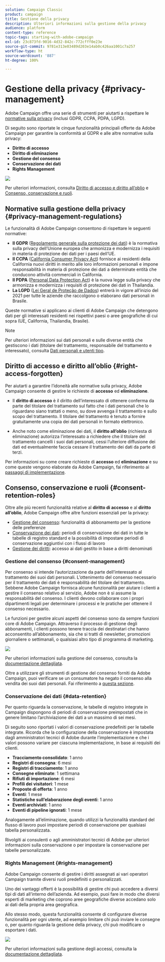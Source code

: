 ```yaml
---
solution: Campaign Classic
product: campaign
title: Gestione della privacy
description: Ulteriori informazioni sulla gestione della privacy
audience: platform
content-type: reference
topic-tags: starting-with-adobe-campaign
exl-id: 23c873fd-9016-4d32-842c-772cfff0e23e
source-git-commit: 9781e313e03489d203e14ab0c426aa1001c7a257
workflow-type: ht
source-wordcount: '887'
ht-degree: 100%

---
```


# Gestione della privacy {#privacy-management}

Adobe Campaign offre una serie di strumenti per aiutarti a rispettare le [normative sulla privacy](#privacy-management-regulations) (inclusi GDPR, CCPA, PDPA, LGPD).

Di seguito sono riportate le cinque funzionalità principali offerte da Adobe Campaign per garantire la conformità al GDPR e alle altre normative sulla privacy:
* **Diritto di accesso**
* **Diritto di eliminazione**
* **Gestione del consenso**
* **Conservazione dei dati**
* **Rights Management**

![](assets/privacy-gdpr-use-cases.png)

Per ulteriori informazioni, consulta [Diritto di accesso e diritto all’oblio](#right-access-forgotten) e [Consenso, conservazione e ruoli](#consent-retention-roles).

<!--This section presents general information on what Privacy management is and the features provided by Adobe Campaign to manage the [Right to Access and Right to be Forgotten](#right-access-forgotten).

It also contains information on important features to manage Privacy ([Consent, Retention and Roles](#consent-retention-roles)), as well as best practices to help you with your Privacy compliance when using Adobe Campaign.-->

## Normative sulla gestione della privacy {#privacy-management-regulations}

 Le funzionalità di Adobe Campaign consentono di rispettare le seguenti normative:

* **Il GDPR** ([Regolamento generale sulla protezione dei dati](https://ec.europa.eu/info/law/law-topic/data-protection/reform/what-does-general-data-protection-regulation-gdpr-govern_it)) è la normativa sulla privacy dell’Unione europea che armonizza e modernizza i requisiti in materia di protezione dei dati per i paesi dell’UE.
* **Il CCPA** ([California Consumer Privacy Act](https://leginfo.legislature.ca.gov/faces/codes_displayText.xhtml?lawCode=CIV&amp;division=3.&amp;title=1.81.5.&amp;part=4.&amp;chapter=&amp;article=)) fornisce ai residenti della California nuovi diritti in merito alle loro informazioni personali e impone responsabilità in materia di protezione dei dati a determinate entità che conducono attività commerciali in California.
* **Il PDPA** ([Personal Data Protection Act](https://secureprivacy.ai/thailand-pdpa-summary-what-businesses-need-to-know/)) è la nuova legge sulla privacy che armonizza e modernizza i requisiti di protezione dei dati in Thailandia.
* **La LGPD** ([Lei Geral de Proteção de Dados](https://iapp.org/media/pdf/resource_center/Brazilian_General_Data_Protection_Law.pdf)) entrerà in vigore all’inizio del 2021 per tutte le aziende che raccolgono o elaborano dati personali in Brasile.

Queste normative si applicano ai clienti di Adobe Campaign che detengono dati per gli interessati residenti nei rispettivi paesi o aree geografiche di cui sopra (UE, California, Thailandia, Brasile).

<!--Several Privacy capabilities are available in Adobe Campaign, including consent management, data retention settings, and rights management. See [Consent, Retention and Roles](#consent-retention-roles). In addition to this, Adobe Campaign helps facilitate your readiness as Data Controller for certain Privacy requests. See [Right to Access and Right to be Forgotten](#right-access-forgotten).-->

>[!NOTE]
>
>Per ulteriori informazioni sui dati personali e sulle diverse entità che gestiscono i dati (titolare del trattamento, responsabile del trattamento e interessato), consulta [Dati personali e utenti tipo](../../platform/using/privacy-and-recommendations.md#personal-data).

## Diritto di accesso e diritto all’oblio {#right-access-forgotten}

Per aiutarti a garantire l’idoneità alle normative sulla privacy, Adobe Campaign consente di gestire le richieste di **accesso** ed **eliminazione**.

* Il **diritto di accesso** è il diritto dell’interessato di ottenere conferma da parte del titolare del trattamento sul fatto che i dati personali che lo riguardano siano trattati o meno, su dove avvenga il trattamento e sullo scopo del trattamento. Il titolare del trattamento è tenuto a fornire gratuitamente una copia dei dati personali in formato elettronico.

* Anche noto come eliminazione dei dati, il **diritto all’oblio** (richiesta di eliminazione) autorizza l’interessato a richiedere che il titolare del trattamento cancelli i suoi dati personali, cessi l’ulteriore diffusione dei dati ed eventualmente faccia cessare il trattamento dei dati da parte di terzi.

Per informazioni su come creare richieste di **accesso** ed **eliminazione** e su come queste vengono elaborate da Adobe Campaign, fai riferimento ai [passaggi di implementazione](../../platform/using/privacy-requests.md).

<!--Tutorials on Privacy management in Campaign Standard are also available [here](https://docs.adobe.com/content/help/en/campaign-standard-learn/tutorials/privacy/privacy-overview.html).
https://experienceleague.adobe.com/docs/campaign-standard-learn/tutorials/privacy/privacy-overview.html?lang=en-->

## Consenso, conservazione e ruoli {#consent-retention-roles}

Oltre alle più recenti funzionalità relative al **diritto di accesso** e al **diritto all’oblio**, Adobe Campaign offre altre funzioni essenziali per la privacy:

* [Gestione del consenso](#consent-management): funzionalità di abbonamento per la gestione delle preferenze
* [Conservazione dei dati](#data-retention): periodi di conservazione dei dati in tutte le tabelle di registro standard e la possibilità di impostare periodi di conservazione aggiuntivi con i flussi di lavoro
* [Gestione dei diritti](#rights-management): accesso ai dati gestito in base a diritti denominati

### Gestione del consenso {#consent-management}

Per consenso si intende l’autorizzazione da parte dell’interessato al trattamento dei suoi dati personali. L’ottenimento del consenso necessario per il trattamento dei dati è responsabilità del titolare del trattamento. Sebbene Adobe Campaign fornisca alcune funzionalità per aiutare i clienti a gestire il consenso relativo al servizio, Adobe non è si assume la responsabilità del consenso. I clienti devono collaborare con i propri dipartimenti legali per determinare i processi e le pratiche per ottenere il consenso necessario.

Le funzioni per gestire alcuni aspetti del consenso sono da sempre funzioni core di Adobe Campaign. Attraverso il processo di gestione degli abbonamenti, i clienti possono tenere traccia dei destinatari che hanno acconsentito all’abbonamento, sia che si tratti di newsletter, promozioni giornaliere o settimanali, o qualsiasi altro tipo di programma di marketing.

![](assets/privacy-consent-management.png)

Per ulteriori informazioni sulla gestione del consenso, consulta la [documentazione dettagliata](../../delivery/using/managing-subscriptions.md).

Oltre a utilizzare gli strumenti di gestione del consenso forniti da Adobe Campaign, puoi verificare se un consumatore ha negato il consenso alla vendita dei suoi dati personali. Fai riferimento a [questa sezione](../../platform/using/privacy-requests.md#sale-of-personal-information-ccpa).

### Conservazione dei dati {#data-retention}

Per quanto riguarda la conservazione, le tabelle di registro integrate in Campaign dispongono di periodi di conservazione preimpostati che in genere limitano l’archiviazione dei dati a un massimo di sei mesi.

Di seguito sono riportati i valori di conservazione predefiniti per le tabelle integrate. Ricorda che la configurazione della conservazione è impostata dagli amministratori tecnici di Adobe durante l’implementazione e che i valori possono variare per ciascuna implementazione, in base ai requisiti dei clienti.

* **Tracciamento consolidato**: 1 anno
* **Registri di consegna**: 6 mesi
* **Registri di tracciamento**: 1 anno
* **Consegne eliminate**: 1 settimana
* **Rifiuti di importazione**: 6 mesi
* **Profili dei visitatori**: 1 mese
* **Proposte di offerta**: 1 anno
* **Eventi**: 1 mese
* **Statistiche sull’elaborazione degli eventi**: 1 anno
* **Eventi archiviati**: 1 anno
* **Eventi di pipeline ignorati**: 1 mese

Analogamente all’eliminazione, quando utilizzi la funzionalità standard del flusso di lavoro puoi impostare periodi di conservazione per qualsiasi tabella personalizzata.

Rivolgiti ai consulenti o agli amministratori tecnici di Adobe per ulteriori informazioni sulla conservazione o per impostare la conservazione per tabelle personalizzate.

### Rights Management {#rights-management}

 Adobe Campaign consente di gestire i diritti assegnati ai vari operatori Campaign tramite diversi ruoli predefiniti o personalizzati.

Uno dei vantaggi offerti è la possibilità di gestire chi può accedere a diversi tipi di dati all’interno dell’azienda. Ad esempio, puoi fare in modo che diversi esperti di marketing che coprono aree geografiche diverse accedano solo ai dati della propria area geografica.

Allo stesso modo, questa funzionalità consente di configurare diverse funzionalità per ogni utente, ad esempio limitare chi può inviare le consegne o, per quanto riguarda la gestione della privacy, chi può modificare o esportare i dati.

![](assets/privacy-user-management.png)

Per ulteriori informazioni sulla gestione degli accessi, consulta la [documentazione dettagliata](../../platform/using/access-management.md).
